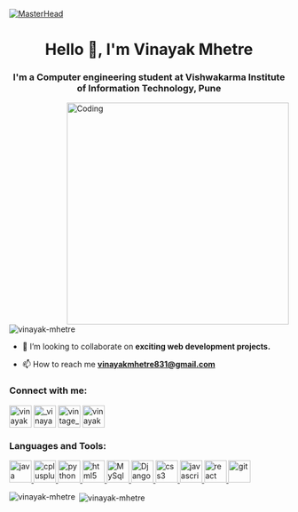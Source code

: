[![MasterHead](https://camo.githubusercontent.com/48ec00ed4c84e771db4a1db90b56352923a8d644452a32b434d68e97006c9337/68747470733a2f2f63686b736b696c6c732e636f6d2f77702d636f6e74656e742f75706c6f6164732f323032302f30342f504e432d416e696d617465642d42616e6e6572732e676966)](https://rishavchanda.io)

<h1 align="center">Hello 👋, I'm Vinayak Mhetre</h1>
<h3 align="center">I'm a Computer engineering student at Vishwakarma Institute of Information Technology, Pune</h3>
<img align="right" alt="Coding" width="400" src="https://cdn.dribbble.com/users/1162077/screenshots/3848914/programmer.gif">
<p align="left"> <img src="https://komarev.com/ghpvc/?username=vinayak-mhetre&label=Profile%20views&color=0e75b6&style=flat" alt="vinayak-mhetre" /> </p>

- 👯 I’m looking to collaborate on **exciting web development projects.**

- 📫 How to reach me **vinayakmhetre831@gmail.com**

<h3 align="left">Connect with me:</h3>
<p align="left">
<a href="https://linkedin.com/in/vinayak mhetre" target="blank"><img align="center" src="https://upload.wikimedia.org/wikipedia/commons/thumb/c/ca/LinkedIn_logo_initials.png/800px-LinkedIn_logo_initials.png" alt="vinayak mhetre" height="40" width="40" /></a>
<a href="https://instagram.com/_vinayak_mhetre" target="blank"><img align="center" src="https://upload.wikimedia.org/wikipedia/commons/thumb/e/e7/Instagram_logo_2016.svg/768px-Instagram_logo_2016.svg.png" alt="_vinayak_mhetre" height="40" width="40" /></a>
<a href="https://www.codechef.com/users/vintage_3112" target="blank"><img align="center" src="https://play-lh.googleusercontent.com/S6jZCYEg6IITdHCCOd_1CnOBmzhoC_FL8oMyunTr64o9kxtV_CUYeTgx8epLS2lPmS8=w240-h480-rw" alt="vintage_3112" height="40" width="40" /></a>
<a href="https://www.hackerrank.com/vinayak_21910172" target="blank"><img align="center" src="https://upload.wikimedia.org/wikipedia/commons/thumb/4/40/HackerRank_Icon-1000px.png/800px-HackerRank_Icon-1000px.png" alt="vinayak_21910172" height="40" width="40" /></a>
</p>

<h3 align="left">Languages and Tools:</h3>
<p align="left"> 
<a href="https://www.java.com" target="_blank" rel="noreferrer"> <img src="https://brandslogos.com/wp-content/uploads/images/large/java-logo-1.png" alt="java" width="40" height="40"/> </a> 
<a href="https://www.w3schools.com/cpp/" target="_blank" rel="noreferrer"> <img src="https://upload.wikimedia.org/wikipedia/commons/thumb/1/18/ISO_C%2B%2B_Logo.svg/1822px-ISO_C%2B%2B_Logo.svg.png" alt="cplusplus" width="40" height="40"/> </a>
<a href="https://www.python.org" target="_blank" rel="noreferrer"> <img src="https://upload.wikimedia.org/wikipedia/commons/thumb/c/c3/Python-logo-notext.svg/1869px-Python-logo-notext.svg.png" alt="python" width="40" height="40"/> </a> 
<a href="https://www.w3.org/html/" target="_blank" rel="noreferrer"> <img src="https://upload.wikimedia.org/wikipedia/commons/thumb/6/61/HTML5_logo_and_wordmark.svg/512px-HTML5_logo_and_wordmark.svg.png?20170517184425" alt="html5" width="40" height="40"/> </a>
<a href="https://www.w3schools.com/mysql/default.asp" target="_blank" rel="noreferrer"> <img src="https://download.logo.wine/logo/MySQL/MySQL-Logo.wine.png" alt="MySql" width="40" height="40"/> </a>
<a href="https://www.w3schools.com/django/index.php" target="_blank" rel="noreferrer"> <img src="https://1000marcas.net/wp-content/uploads/2021/06/Django-Logo.png" alt="Django" width="40" height="40"/> </a>
<a href="https://www.w3schools.com/css/" target="_blank" rel="noreferrer"> <img src="https://upload.wikimedia.org/wikipedia/commons/thumb/d/d5/CSS3_logo_and_wordmark.svg/1452px-CSS3_logo_and_wordmark.svg.png" alt="css3" width="40" height="40"/> </a> 
<a href="https://developer.mozilla.org/en-US/docs/Web/JavaScript" target="_blank" rel="noreferrer"> <img src="https://upload.wikimedia.org/wikipedia/commons/6/6a/JavaScript-logo.png" alt="javascript" width="40" height="40"/> </a>
<a href="https://reactjs.org/" target="_blank" rel="noreferrer"> <img src="https://upload.wikimedia.org/wikipedia/commons/thumb/a/a7/React-icon.svg/2300px-React-icon.svg.png" alt="react" width="40" height="40"/> </a> 
<a href="https://git-scm.com/" target="_blank" rel="noreferrer"> <img src="https://git-scm.com/images/logos/downloads/Git-Icon-1788C.png" alt="git" width="40" height="40"/> </a> 


 

</p>

<p><img align="left" src="https://github-readme-stats.vercel.app/api/top-langs?username=vinayak-mhetre&show_icons=true&locale=en&layout=compact" alt="vinayak-mhetre" /></p>

<p>&nbsp;<img align="center" src="https://github-readme-stats.vercel.app/api?username=vinayak-mhetre&show_icons=true&locale=en" alt="vinayak-mhetre" /></p>

